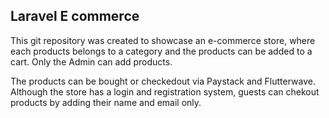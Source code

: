## Laravel E commerce 

This git repository was created to showcase an e-commerce store, where each products belongs to a category and the products can be added to a cart. Only the Admin can add products.

The products can be bought or checkedout via Paystack and Flutterwave. Although the store has a login and registration system, guests can chekout products by adding their name and email only.  


